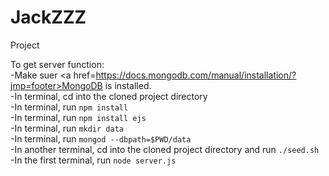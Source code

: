# JackZZZ
Project

To get server function:<br>
-Make suer <a href=https://docs.mongodb.com/manual/installation/?jmp=footer>MongoDB</a> is installed.<br>
-In terminal, cd into the cloned project directory <br>
-In terminal, run `npm install`<br>
-In terminal, run `npm install ejs`<br>
-In terminal, run `mkdir data`<br>
-In terminal, run `mongod --dbpath=$PWD/data`<br>
-In another terminal, cd into the cloned project directory and run `./seed.sh`<br>
-In the first terminal, run `node server.js`<br>

